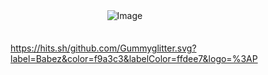 ㅤㅤㅤㅤㅤㅤㅤㅤㅤㅤㅤㅤ![Image](https://cdn.discordapp.com/attachments/1223392595078680647/1427602221645824010/Untitled48_20251014131455.png?ex=68ef75ad&is=68ee242d&hm=31da2719bff22269b4179f7e7d685d171300d470c2dd7afdf944404df6464a05&)


ㅤㅤㅤㅤㅤㅤㅤㅤㅤㅤㅤㅤㅤㅤ  
https://hits.sh/github.com/Gummyglitter.svg?label=Babez&color=f9a3c3&labelColor=ffdee7&logo=%3AP
